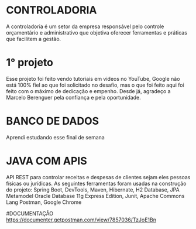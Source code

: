 #  CONTROLADORIA
A controladoria é um setor da empresa responsável pelo controle orçamentário e administrativo que objetiva oferecer ferramentas e práticas que facilitem a gestão.

# 1° projeto 
Esse projeto foi feito vendo tutoriais em videos no YouTube, Google
não está 100% fiel ao que foi solicitado no desafio, mas o que foi feito aqui foi feito com o máximo de dedicação e empenho. Desde já, agradeço a Marcelo Berenguer pela confiança e pela oportunidade.

# BANCO DE DADOS
Aprendi estudando esse final de semana 

# JAVA COM APIS
API REST para controlar receitas e despesas de clientes sejam eles pessoas físicas ou jurídicas.
As seguintes ferramentas foram usadas na construção do projeto:
Spring Boot, DevTools, Maven, Hibernate, H2 Database, JPA Metamodel
Oracle Database 11g Express Edition, Junit, Apache Commons Lang
Postman, Google Chrome

#DOCUMENTAÇÃO 
https://documenter.getpostman.com/view/7857036/TzJoE1Bn
